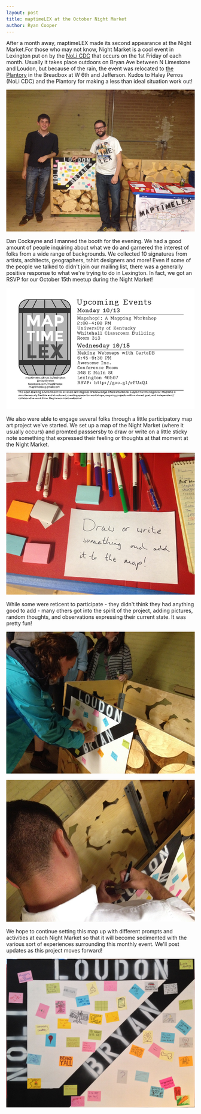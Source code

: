 ```yaml
---
layout: post
title: maptimeLEX at the October Night Market
author: Ryan Cooper
---
```


After a month away, maptimeLEX made its second appearance at the Night Market.For those who may not know, Night Market is a cool event in Lexington put on by the [NoLi CDC](http://nolicdc.com/) that occurs on the 1st Friday of each month. Usually it takes place outdoors on Bryan Ave between N Limestone and Loudon, but because of the rain, the event was relocated to [the Plantory](http://plantory.org/) in the Breadbox at W 6th and Jefferson. Kudos to Haley Perros (NoLi CDC) and the Plantory for making a less than ideal situation work out!

![Dan and Ryan at the maptimeLEX booth](img/nightmarket_20141003_danryan-web.jpg)

Dan Cockayne and I manned the booth for the evening. We had a good amount of people inquiring about what we do and garnered the interest of folks from a wide range of backgrounds. We collected 10 signatures from artists, architects, geographers, tshirt designers and more! Even if some of the people we talked to didn't join our mailing list, there was a generally positive response to what we're trying to do in Lexington. In fact, we got an RSVP for our October 15th meetup during the Night Market!

![The flyer we passed out announcing upcoming maptimeLEX events](img/mtl_flyer_201410-single.png)

We also were able to engage several folks through a little participatory map art project we've started. We set up a map of the Night Market (where it usually occurs) and promted passsersby to draw or write on a little sticky note something that expressed their feeling or thoughts at that moment at the Night Market.

![Prompt for our participatory map](img/nightmarket_20141003_prompt-web.jpg)

While some were reticent to participate - they didn't think they had anything good to add - many others got into the spirit of the project, adding pictures, random thoughts, and observations expressing their current state. It was pretty fun!

![A kind woman adds her sentiments to the maptimeLEX participatory Night Market map](img/nightmarket_20141003_woman-web.jpg)

![Andy Schooner adds a sweet bird to the map](img/nightmarket_20141003_andy-web.jpg)

We hope to continue setting this map up with different prompts and activities at each Night Market so that it will become sedimented with the various sort of experiences surrounding this monthly event. We'll post updates as this project moves forward!

![Participatory map of Night Market](img/nightmarket_20141003_map.JPG)
